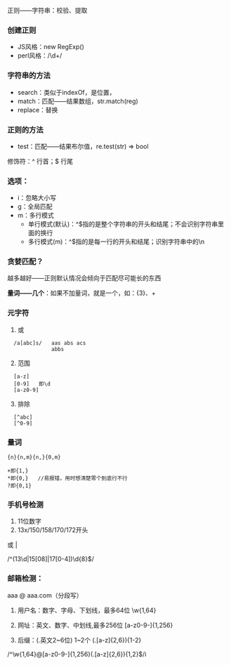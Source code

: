 正则——字符串：校验、提取

### 创建正则
- JS风格：new RegExp()
- perl风格：/\d+/
### 字符串的方法
- search：类似于indexOf，是位置，
- match：匹配——结果数组，str.match(reg)
- replace：替换
### 正则的方法
- test：匹配——结果布尔值，re.test(str)  =>  bool

修饰符：^   行首；$   行尾

### 选项：
- i：忽略大小写
- g：全局匹配
- m：多行模式
    - 单行模式(默认)：^$指的是整个字符串的开头和结尾；不会识别字符串里面的换行
    - 多行模式(m)：^$指的是每一行的开头和结尾；识别字符串中的\n

### 贪婪匹配？
越多越好——正则默认情况会倾向于匹配尽可能长的东西

**量词——几个**：如果不加量词，就是一个，如：{3}、+

### 元字符
1. 或
```
  /a[abc]s/   aas abs acs
              abbs
```
2. 范围
```
  [a-z]
  [0-9]   即\d
  [a-z0-9]
```
3. 排除
```
  [^abc]
  [^0-9]
```

### 量词
```
{n}{n,m}{n,}{0,m}

+即{1,}
*即{0,}   //易报错，用时想清楚零个到底行不行
?即{0,1}
```

### 手机号检测
1. 11位数字
2. 13x/150/158/170/172开头

或 |

/^(13\d|15[08]|17[0-4])\d{8}$/

### 邮箱检测：
aaa @ aaa.com（分段写）
1. 用户名：数字、字母、下划线，最多64位
    \w{1,64}

2. 网址：英文、数字、中划线,最多256位
    [a-z0-9\-]{1,256}

3. 后缀：(.英文2~6位) 1~2个
    (\.[a-z]{2,6}){1-2}

/^\w{1,64}@[a-z0-9\-]{1,256}(\.[a-z]{2,6}){1,2}$/i

